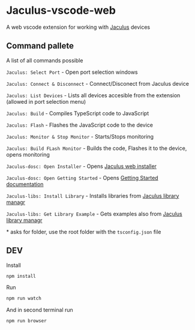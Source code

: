 # Jaculus-vscode-web

A web vscode extension for working with [Jaculus](https://jaculus.org) devices

## Command pallete

A list of all commands possible

`Jaculus: Select Port` - Open port selection windows <br>

`Jaculus: Connect & Disconnect` - Connect/Disconect from Jaculus device<br>

`Jaculus: List Devices` - Lists all devices accesible from the extension (allowed in port selection menu) <br>

`Jaculus: Build` - Compiles TypeScript code to JavaScript <br>

`Jaculus: Flash` - Flashes the JavaScript code to the device <br>

`Jaculus: Monitor & Stop Monitor` - Starts/Stops monitoring <br>

`Jaculus: Build FLash Monitor` - Builds the code, Flashes it to the device, opens monitoring <br>

`Jaculus-dosc: Open Installer` - Opens [Jaculus web installer](https://installer.jaculus.org) <br>

`Jaculus-dosc: Open Getting Started` - Opens [Getting Started documentation](https://jaculus.org/getting-started) <br>

`Jaculus-libs: Install Library` - Installs libraries from [Jaculus library managr](https://c2coder.github.io/Jaculus-libraries) <br>

`Jaculus-libs: Get Library Example` - Gets examples also from [Jaculus library managr](https://c2coder.github.io/Jaculus-libraries) <br>

\* asks for folder, use the root folder with the `tsconfig.json` file


## DEV

Install
```bash
npm install
```


Run 
```bash
npm run watch 
```

And in second terminal run 
```bash
npm run browser 
```